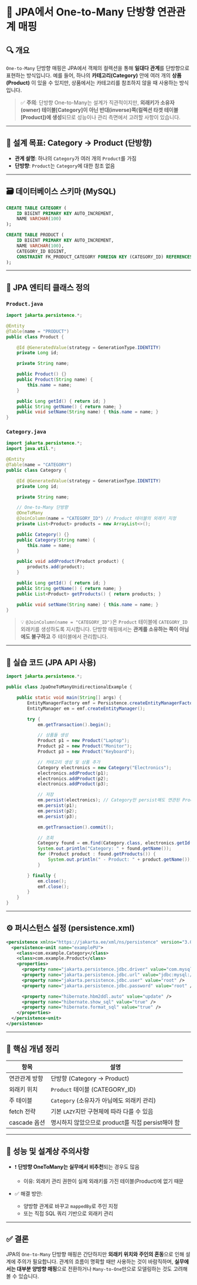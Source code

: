# 🧭 JPA에서 One-to-Many 단방향 연관관계 매핑

## 🔍 개요

`One-to-Many` 단방향 매핑은 JPA에서 객체의 컬렉션을 통해 **일대다 관계**를 단방향으로 표현하는 방식입니다. 예를 들어, 하나의 **카테고리(Category)** 안에 여러 개의 **상품(Product)** 이 있을 수 있지만, 상품에서는 카테고리를 참조하지 않을 때 사용하는 방식입니다.

> ✅ **주의**: 단방향 One-to-Many는 설계가 직관적이지만, **외래키가 소유자(owner) 테이블[Category]이 아닌 반대(inverse)쪽(컬렉션 타겟 테이블[Product])에 생성**되므로 성능이나 관리 측면에서 고려할 사항이 있습니다.

---

## 🎯 설계 목표: Category → Product (단방향)

* **관계 설명**: 하나의 `Category`가 여러 개의 `Product`를 가짐
* **단방향**: `Product`는 `Category`에 대한 참조 없음

---

## 🗃️ 데이터베이스 스키마 (MySQL)

```sql
CREATE TABLE CATEGORY (
    ID BIGINT PRIMARY KEY AUTO_INCREMENT,
    NAME VARCHAR(100)
);

CREATE TABLE PRODUCT (
    ID BIGINT PRIMARY KEY AUTO_INCREMENT,
    NAME VARCHAR(100),
    CATEGORY_ID BIGINT,
    CONSTRAINT FK_PRODUCT_CATEGORY FOREIGN KEY (CATEGORY_ID) REFERENCES CATEGORY(ID)
);
```

---

## 🧩 JPA 엔티티 클래스 정의

### `Product.java`

```java
import jakarta.persistence.*;

@Entity
@Table(name = "PRODUCT")
public class Product {

    @Id @GeneratedValue(strategy = GenerationType.IDENTITY)
    private Long id;

    private String name;

    public Product() {}
    public Product(String name) {
        this.name = name;
    }

    public Long getId() { return id; }
    public String getName() { return name; }
    public void setName(String name) { this.name = name; }
}
```

### `Category.java`

```java
import jakarta.persistence.*;
import java.util.*;

@Entity
@Table(name = "CATEGORY")
public class Category {

    @Id @GeneratedValue(strategy = GenerationType.IDENTITY)
    private Long id;

    private String name;

    // One-to-Many 단방향
    @OneToMany
    @JoinColumn(name = "CATEGORY_ID") // Product 테이블의 외래키 지정
    private List<Product> products = new ArrayList<>();

    public Category() {}
    public Category(String name) {
        this.name = name;
    }

    public void addProduct(Product product) {
        products.add(product);
    }

    public Long getId() { return id; }
    public String getName() { return name; }
    public List<Product> getProducts() { return products; }

    public void setName(String name) { this.name = name; }
}
```

> 💡 `@JoinColumn(name = "CATEGORY_ID")`은 `Product` 테이블에 `CATEGORY_ID` 외래키를 생성하도록 지시합니다. 단방향 매핑에서는 **관계를 소유하는 쪽이 아님에도 불구하고** 주 테이블에서 관리합니다.

---

## 🧪 실습 코드 (JPA API 사용)

```java
import jakarta.persistence.*;

public class JpaOneToManyUnidirectionalExample {

    public static void main(String[] args) {
        EntityManagerFactory emf = Persistence.createEntityManagerFactory("examplePU");
        EntityManager em = emf.createEntityManager();

        try {
            em.getTransaction().begin();

            // 상품들 생성
            Product p1 = new Product("Laptop");
            Product p2 = new Product("Monitor");
            Product p3 = new Product("Keyboard");

            // 카테고리 생성 및 상품 추가
            Category electronics = new Category("Electronics");
            electronics.addProduct(p1);
            electronics.addProduct(p2);
            electronics.addProduct(p3);

            // 저장
            em.persist(electronics); // Category만 persist해도 연관된 Product도 저장됨
            em.persist(p1);
            em.persist(p2);
            em.persist(p3);

            em.getTransaction().commit();

            // 조회
            Category found = em.find(Category.class, electronics.getId());
            System.out.println("Category: " + found.getName());
            for (Product product : found.getProducts()) {
                System.out.println(" - Product: " + product.getName());
            }

        } finally {
            em.close();
            emf.close();
        }
    }
}
```

---

## ⚙️ 퍼시스턴스 설정 (persistence.xml)

```xml
<persistence xmlns="https://jakarta.ee/xml/ns/persistence" version="3.0">
  <persistence-unit name="examplePU">
    <class>com.example.Category</class>
    <class>com.example.Product</class>
    <properties>
      <property name="jakarta.persistence.jdbc.driver" value="com.mysql.cj.jdbc.Driver" />
      <property name="jakarta.persistence.jdbc.url" value="jdbc:mysql://localhost:3306/jpa_example" />
      <property name="jakarta.persistence.jdbc.user" value="root" />
      <property name="jakarta.persistence.jdbc.password" value="root" />

      <property name="hibernate.hbm2ddl.auto" value="update" />
      <property name="hibernate.show_sql" value="true" />
      <property name="hibernate.format_sql" value="true" />
    </properties>
  </persistence-unit>
</persistence>
```

---

## 🧠 핵심 개념 정리

| 항목         | 설명                                 |
| ---------- | ---------------------------------- |
| 연관관계 방향    | 단방향 (Category → Product)           |
| 외래키 위치     | `Product` 테이블 (CATEGORY\_ID)       |
| 주 테이블      | `Category` (소유자가 아님에도 외래키 관리)      |
| fetch 전략   | 기본 `LAZY`지만 구현체에 따라 다를 수 있음        |
| cascade 옵션 | 명시하지 않았으므로 product를 직접 persist해야 함 |

---

## 🚨 성능 및 설계상 주의사항

* ❗ **단방향 OneToMany는 실무에서 비추천**되는 경우도 많음

  * 이유: 외래키 관리 권한이 실제 외래키를 가진 테이블(Product)에 없기 때문
* ✅ 해결 방안:

  * 양방향 관계로 바꾸고 `mappedBy`로 주인 지정
  * 또는 직접 SQL 쿼리 기반으로 외래키 관리

---

## ✅ 결론

JPA의 `One-to-Many` 단방향 매핑은 간단하지만 **외래키 위치와 주인의 혼동**으로 인해 설계에 주의가 필요합니다. 관계의 흐름이 명확할 때만 사용하는 것이 바람직하며, **실무에서는 대부분 양방향 매핑**으로 전환하거나 `Many-to-One`만으로 모델링하는 것도 고려해볼 수 있습니다.

